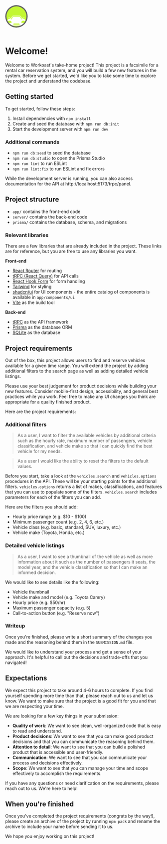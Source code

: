 <img src="public/logo.svg" alt="Workoast Logo" width="64" style="background: #666; padding: 0.25rem; border-radius: 100%; margin-bottom: 1rem;" />

# Welcome!

Welcome to Workoast's take-home project! This project is a facsimile for a rental car reservation system, and you will build a few new features in the system. Before we get started, we'd like you to take some time to explore the project and understand the codebase.

## Getting started

To get started, follow these steps:

1. Install dependencies with `npm install`
2. Create and seed the database with `npm run db:init`
3. Start the development server with `npm run dev`

### Additional commands

- `npm run db:seed` to seed the database
- `npm run db:studio` to open the Prisma Studio
- `npm run lint` to run ESLint
- `npm run lint:fix` to run ESLint and fix errors

While the development server is running, you can also access documentation for the API at http://localhost:5173/trpc/panel.

## Project structure

- `app/` contains the front-end code
- `server/` contains the back-end code
- `prisma/` contains the database, schema, and migrations

### Relevant libraries

There are a few libraries that are already included in the project. These links are for reference, but you are free to use any libraries you want.

**Front-end**
- [React Router](https://reactrouter.com/en/main) for routing
- [tRPC (React Query)](https://trpc.io/docs/client/react) for API calls
- [React Hook Form](https://react-hook-form.com/) for form handling
- [Tailwind](https://tailwindcss.com/) for styling
- [shadcn/ui](https://ui.shadcn.com/) for UI components - the entire catalog of components is available in `app/components/ui`
- [Vite](https://vite.dev/) as the build tool

**Back-end**
- [tRPC](https://trpc.io/) as the API framework
- [Prisma](https://www.prisma.io/) as the database ORM
- [SQLite](https://www.sqlite.org/) as the database

## Project requirements

Out of the box, this project allows users to find and reserve vehicles available for a given time range. You will extend the project by adding additional filters to the search page as well as adding detailed vehicle listings.

Please use your best judgement for product decisions while building your new features. Consider mobile-first design, accessibility, and general best practices while you work. Feel free to make any UI changes you think are appropriate for a quality finished product.

Here are the project requirements:

### **Additional filters**

> As a user, I want to filter the available vehicles by additional criteria such as the hourly rate, maximum number of passengers, vehicle classification, and vehicle make so that I can quickly find the best vehicle for my needs.

> As a user I would like the ability to reset the filters to the default values.

Before you start, take a look at the `vehicles.search` and `vehicles.options` procedures in the API. These will be your starting points for the additional filters. `vehicles.options` returns a list of makes, classifications, and features that you can use to populate some of the filters. `vehicles.search` includes parameters for each of the filters you can add.

Here are the filters you should add:

- Hourly price range (e.g. $10 - $100)
- Minimum passenger count (e.g. 2, 4, 6, etc.)
- Vehicle class (e.g. basic, standard, SUV, luxury, etc.)
- Vehicle make (Toyota, Honda, etc.)

### **Detailed vehicle listings**

> As a user, I want to see a thumbnail of the vehicle as well as more information about it such as the number of passengers it seats, the model year, and the vehicle classification so that I can make an informed decision.

We would like to see details like the following:

- Vehicle thumbnail
- Vehicle make and model (e.g. Toyota Camry)
- Hourly price (e.g. $50/hr)
- Maximum passenger capacity (e.g. 5)
- Call-to-action button (e.g. "Reserve now")

### Writeup

Once you're finished, please write a short summary of the changes you made and the reasoning behind them in the `SUBMISSION.md` file.

We would like to understand your process and get a sense of your approach. It's helpful to call out the decisions and trade-offs that you navigated!

## Expectations

We expect this project to take around 4-6 hours to complete. If you find yourself spending more time than that, please reach out to us and let us know. We want to make sure that the project is a good fit for you and that we are respecting your time.

We are looking for a few key things in your submission:

- **Quality of work**: We want to see clean, well-organized code that is easy to read and understand.
- **Product decisions**: We want to see that you can make good product decisions and that you can communicate the reasoning behind them.
- **Attention to detail**: We want to see that you can build a polished product that is accessible and user-friendly.
- **Communication**: We want to see that you can communicate your process and decisions effectively.
- **Scope**: We want to see that you can manage your time and scope effectively to accomplish the requirements.

If you have any questions or need clarification on the requirements, please reach out to us. We're here to help!

## When you're finished

Once you've completed the project requirements (congrats by the way!), please create an archive of the project by running `npm pack` and rename the archive to include your name before sending it to us.

We hope you enjoy working on this project!
